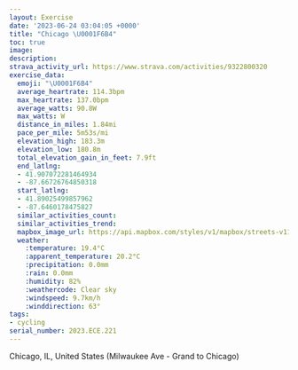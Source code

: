 ```yaml
---
layout: Exercise
date: '2023-06-24 03:04:05 +0000'
title: "Chicago \U0001F6B4"
toc: true
image:
description:
strava_activity_url: https://www.strava.com/activities/9322800320
exercise_data:
  emoji: "\U0001F6B4"
  average_heartrate: 114.3bpm
  max_heartrate: 137.0bpm
  average_watts: 90.8W
  max_watts: W
  distance_in_miles: 1.84mi
  pace_per_mile: 5m53s/mi
  elevation_high: 183.3m
  elevation_low: 180.8m
  total_elevation_gain_in_feet: 7.9ft
  end_latlng:
  - 41.907072281464934
  - -87.66726764850318
  start_latlng:
  - 41.89025499857962
  - -87.6460178475827
  similar_activities_count:
  similar_activities_trend:
  mapbox_image_url: https://api.mapbox.com/styles/v1/mapbox/streets-v11/static/path-5+787af2-1.0(s~t~F%60y%7DuOsJfQaKpQuClFc%40%7C%40c%40n%40q%40lAKZiEpH_J%7COu%40zAy%40rAaKzQm%40nAgCnE%5Df%40k%40hAu%40tAi%40t%40MF%7B%40DcBB),pin-s-s+e5b22e(-87.64833,41.89178),pin-s-f+89ae00(-87.66743000000002,41.904880000000006)/auto/800x800?access_token=pk.eyJ1Ijoiam9zaGJlY2ttYW4iLCJhIjoiY205eWR2aDd1MWZ6djJrbXc4a3M0bWZleiJ9.XiG9OWkNcZk2QzjJbxLB4A
  weather:
    :temperature: 19.4°C
    :apparent_temperature: 20.2°C
    :precipitation: 0.0mm
    :rain: 0.0mm
    :humidity: 82%
    :weathercode: Clear sky
    :windspeed: 9.7km/h
    :winddirection: 63°
tags:
- cycling
serial_number: 2023.ECE.221
---
```

Chicago, IL, United States (Milwaukee Ave - Grand to Chicago)

